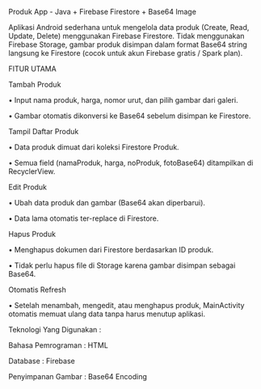 Produk App - Java + Firebase Firestore + Base64 Image

Aplikasi Android sederhana untuk mengelola data produk (Create, Read, Update, Delete) menggunakan Firebase Firestore. Tidak menggunakan Firebase Storage, gambar produk disimpan dalam format Base64 string langsung ke Firestore (cocok untuk akun Firebase gratis / Spark plan).

FITUR UTAMA

Tambah Produk

• Input nama produk, harga, nomor urut, dan pilih gambar dari galeri.

• Gambar otomatis dikonversi ke Base64 sebelum disimpan ke Firestore.

Tampil Daftar Produk

• Data produk dimuat dari koleksi Firestore Produk.

• Semua field (namaProduk, harga, noProduk, fotoBase64) ditampilkan di RecyclerView.

Edit Produk

• Ubah data produk dan gambar (Base64 akan diperbarui).

• Data lama otomatis ter-replace di Firestore.

Hapus Produk

• Menghapus dokumen dari Firestore berdasarkan ID produk.

• Tidak perlu hapus file di Storage karena gambar disimpan sebagai Base64.

Otomatis Refresh

• Setelah menambah, mengedit, atau menghapus produk, MainActivity otomatis memuat ulang data tanpa harus menutup aplikasi.

Teknologi Yang Digunakan :

Bahasa Pemrograman : HTML

Database : Firebase

Penyimpanan Gambar : Base64 Encoding
